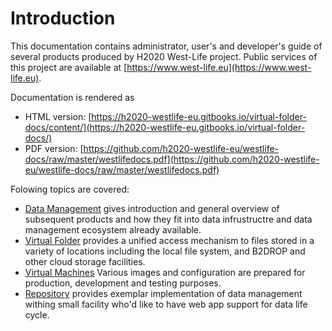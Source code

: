# Introduction

This documentation contains administrator, user's and developer's guide of several products produced by H2020 West-Life project. Public services of this project are available at [https://www.west-life.eu](https://www.west-life.eu).

Documentation is rendered as

* HTML version: [https://h2020-westlife-eu.gitbooks.io/virtual-folder-docs/content/](https://h2020-westlife-eu.gitbooks.io/virtual-folder-docs/)
* PDF version: [https://github.com/h2020-westlife-eu/westlife-docs/raw/master/westlifedocs.pdf](https://github.com/h2020-westlife-eu/westlife-docs/raw/master/westlifedocs.pdf)

Folowing topics are covered:

* [Data Management](data-management.md) gives introduction and general overview of subsequent products and how they fit into data infrustructre and data management ecosystem already available.
* [Virtual Folder](virtual-folder/) provides a unified access mechanism to files stored in a variety of locations including the local file system, and B2DROP and other cloud storage facilities. 
* [Virtual Machines](virtual-machines.md) Various images and configuration are prepared for production, development and testing purposes.
* [Repository](repository/) provides exemplar implementation of data management withing small facility who'd like to have web app support for data life cycle.

